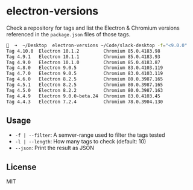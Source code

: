 # electron-versions

Check a repository for tags and list the Electron & Chromium versions referenced in the `package.json` files of those tags.

```sh
🍄  ➜  ~/Desktop  electron-versions ~/Code/slack-desktop -f="<9.0.0"
Tag 4.10.0  Electron 10.1.2         Chromium 85.0.4183.98
Tag 4.9.1   Electron 10.1.1         Chromium 85.0.4183.93
Tag 4.9.0   Electron 10.1.0         Chromium 85.0.4183.87
Tag 4.8.0   Electron 9.0.5          Chromium 83.0.4103.119
Tag 4.7.0   Electron 9.0.5          Chromium 83.0.4103.119
Tag 4.6.0   Electron 8.2.5          Chromium 80.0.3987.165
Tag 4.5.1   Electron 8.2.5          Chromium 80.0.3987.165
Tag 4.5.0   Electron 8.2.2          Chromium 80.0.3987.163
Tag 4.4.9   Electron 9.0.0-beta.24  Chromium 83.0.4103.45
Tag 4.4.3   Electron 7.2.4          Chromium 78.0.3904.130
```

## Usage
 * `-f | --filter`: A semver-range used to filter the tags tested
 * `-l | --length`: How many tags to check (default: 10)
 * `--json`: Print the result as JSON

## License
MIT